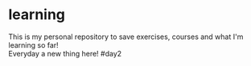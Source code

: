 # learning
This is my personal repository to save exercises, courses and what I'm learning so far!  
Everyday a new thing here! #day2
